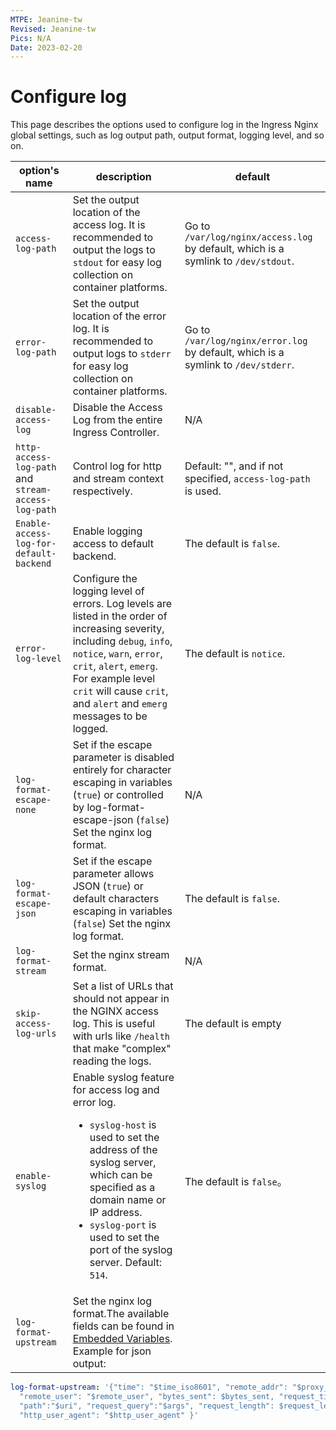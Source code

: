 ```yaml
---
MTPE: Jeanine-tw
Revised: Jeanine-tw
Pics: N/A
Date: 2023-02-20
---
```


# Configure log

This page describes the options used to configure log in the Ingress Nginx global settings, such as log output path, output format, logging level, and so on.

|option's name|description|default|
| ---- | ---- | --- |
|`access-log-path` | Set the output location of the access log. It is recommended to output the logs to `stdout` for easy log collection on container platforms. |Go to `/var/log/nginx/access.log` by default, which is a symlink to `/dev/stdout`. |
|`error-log-path`| Set the output location of the error log. It is recommended to output logs to `stderr` for easy log collection on container platforms. |Go to `/var/log/nginx/error.log` by default, which is a symlink to `/dev/stderr`. |
|`disable-access-log` |Disable the Access Log from the entire Ingress Controller. |N/A|
|`http-access-log-path` and `stream-access-log-path` |Control log for http and stream context respectively. |Default: "", and if not specified, `access-log-path` is used. |
|`Enable-access-log-for-default-backend`|Enable logging access to default backend.  |The default is `false`. |
|`error-log-level` | Configure the logging level of errors. Log levels are listed in the order of increasing severity, including `debug`, `info`, `notice`, `warn`, `error`, `crit`, `alert`, `emerg`.  For example level `crit` will cause `crit`, and `alert` and `emerg` messages to be logged. |The default is `notice`. |
| `log-format-escape-none` | Set if the escape parameter is disabled entirely for character escaping in variables (`true`) or controlled by log-format-escape-json (`false`) Set the nginx log format. |N/A|
|`log-format-escape-json` | Set if the escape parameter allows JSON (`true`) or default characters escaping in variables (`false`) Set the nginx log format. |The default is `false`.|
|`log-format-stream` |Set the nginx stream format.|N/A|
|`skip-access-log-urls` |Set a list of URLs that should not appear in the NGINX access log. This is useful with urls like `/health` that make "complex" reading the logs. |The default is empty|
|`enable-syslog` |Enable syslog feature for access log and error log. <ul><li>`syslog-host` is used to set the address of the syslog server, which can be specified as a domain name or IP address. </li> <li> `syslog-port` is used to set the port of the syslog server. Default: `514`.  </li> </ul>| The default is `false`。 |
|`log-format-upstream` |Set the nginx log format.The available fields can be found in [Embedded Variables](https://nginx.org/en/docs/http/ngx_http_upstream_module.html#variables). Example for json output:

```yaml
log-format-upstream: '{"time": "$time_iso8601", "remote_addr": "$proxy_protocol_addr", "x_forwarded_for": "$proxy_add_x_forwarded_for", " request_id": "$req_id",
  "remote_user": "$remote_user", "bytes_sent": $bytes_sent, "request_time": $request_time, "status": $status, "vhost": "$host", "request_proto ": "$server_protocol",
  "path":"$uri", "request_query":"$args", "request_length": $request_length, "duration": $request_time, "method":"$request_method", "http_ referrer": "$http_referer",
  "http_user_agent": "$http_user_agent" }'
```
